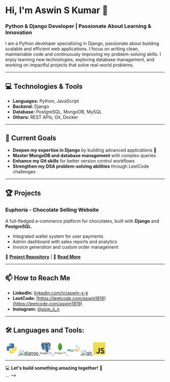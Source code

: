 # Hi, I'm Aswin S Kumar 👋  
### Python & Django Developer | Passionate About Learning & Innovation  

I am a Python developer specializing in Django, passionate about building scalable and efficient web applications. I focus on writing clean, maintainable code and continuously improving my problem-solving skills. I enjoy learning new technologies, exploring database management, and working on impactful projects that solve real-world problems.  

---

## 💻 **Technologies & Tools**  
- **Languages:** Python, JavaScript  
- **Backend:** Django  
- **Database:** PostgreSQL, MongoDB, MySQL  
- **Others:** REST APIs, Git, Docker  

---

## 🌱 **Current Goals**  
- **Deepen my expertise in Django** by building advanced applications 🚀  
- **Master MongoDB and database management** with complex queries  
- **Enhance my Git skills** for better version control workflows  
- **Strengthen my DSA problem-solving abilities** through LeetCode challenges  

---

## 🏆 **Projects**  
### **Euphoria - Chocolate Selling Website**  
A full-fledged e-commerce platform for chocolates, built with **Django** and **PostgreSQL**.  
- Integrated wallet system for user payments  
- Admin dashboard with sales reports and analytics  
- Invoice generation and custom order management  

🔗 **[Project Repository](https://github.com/aswin1819/Euphoria)** | 📝 **[Read More](https://github.com/aswin1819/Euphoria)**
  

---

## 📫 **How to Reach Me**  
- **LinkedIn:** [linkedin.com/in/aswin-s-k](https://linkedin.com/in/aswin-s-k)  
- **LeetCode:** [https://leetcode.com/aswin1819](https://leetcode.com/aswin1819)  
- **Instagram:** [@_asw_ii_n_](https://instagram.com/_asw_ii_n_)  

---

## 🛠 **Languages and Tools:**  
<p align="left">  
  <a href="https://www.python.org" target="_blank"> <img src="https://raw.githubusercontent.com/devicons/devicon/master/icons/python/python-original.svg" alt="python" width="40" height="40"/> </a>  
  <a href="https://www.djangoproject.com/" target="_blank"> <img src="https://cdn.worldvectorlogo.com/logos/django.svg" alt="django" width="40" height="40"/> </a>  
  <a href="https://www.postgresql.org" target="_blank"> <img src="https://raw.githubusercontent.com/devicons/devicon/master/icons/postgresql/postgresql-original-wordmark.svg" alt="postgresql" width="40" height="40"/> </a>  
  <a href="https://www.mongodb.com/" target="_blank"> <img src="https://raw.githubusercontent.com/devicons/devicon/master/icons/mongodb/mongodb-original-wordmark.svg" alt="mongodb" width="40" height="40"/> </a>  
  <a href="https://www.mysql.com/" target="_blank"> <img src="https://raw.githubusercontent.com/devicons/devicon/master/icons/mysql/mysql-original-wordmark.svg" alt="mysql" width="40" height="40"/> </a>  
  <a href="https://git-scm.com/" target="_blank"> <img src="https://www.vectorlogo.zone/logos/git-scm/git-scm-icon.svg" alt="git" width="40" height="40"/> </a>  
  <a href="https://developer.mozilla.org/en-US/docs/Web/JavaScript" target="_blank"> <img src="https://raw.githubusercontent.com/devicons/devicon/master/icons/javascript/javascript-original.svg" alt="javascript" width="40" height="40"/> </a>  
</p>  

---

💻 **Let's build something amazing together!** 🚀  
 ...
-->
